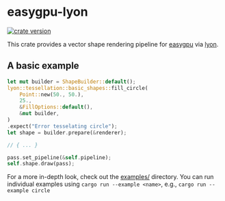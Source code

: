 # easygpu-lyon

[![crate version](https://img.shields.io/crates/v/easygpu-lyon.svg)](https://crates.io/crates/easygpu-lyon)

This crate provides a vector shape rendering pipeline for [easygpu](https://github.com/khonsulabs/easygpu) via [lyon](https://github.com/nical/lyon).

## A basic example

```rust
let mut builder = ShapeBuilder::default();
lyon::tessellation::basic_shapes::fill_circle(
    Point::new(50., 50.),
    25.,
    &FillOptions::default(),
    &mut builder,
)
.expect("Error tesselating circle");
let shape = builder.prepare(&renderer);

// { ... }

pass.set_pipeline(&self.pipeline);
self.shape.draw(pass);
```

For a more in-depth look, check out the [examples/](./examples/) directory. You can run individual examples using `cargo run --example <name>`, e.g., `cargo run --example circle`

